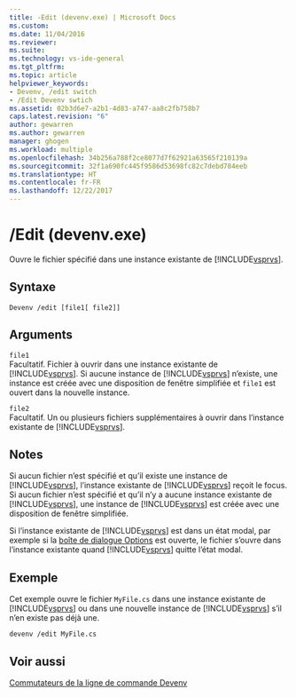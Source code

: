 ```yaml
---
title: -Edit (devenv.exe) | Microsoft Docs
ms.custom: 
ms.date: 11/04/2016
ms.reviewer: 
ms.suite: 
ms.technology: vs-ide-general
ms.tgt_pltfrm: 
ms.topic: article
helpviewer_keywords:
- Devenv, /edit switch
- /Edit Devenv swtich
ms.assetid: 02b3d6e7-a2b1-4d83-a747-aa8c2fb758b7
caps.latest.revision: "6"
author: gewarren
ms.author: gewarren
manager: ghogen
ms.workload: multiple
ms.openlocfilehash: 34b256a788f2ce8077d7f62921a63565f210139a
ms.sourcegitcommit: 32f1a690fc445f9586d53698fc82c7debd784eeb
ms.translationtype: HT
ms.contentlocale: fr-FR
ms.lasthandoff: 12/22/2017
---
```

# <a name="edit-devenvexe"></a>/Edit (devenv.exe)
Ouvre le fichier spécifié dans une instance existante de [!INCLUDE[vsprvs](../../code-quality/includes/vsprvs_md.md)].  
  
## <a name="syntax"></a>Syntaxe  
  
```  
Devenv /edit [file1[ file2]]  
```  
  
## <a name="arguments"></a>Arguments  
 `file1`  
 Facultatif. Fichier à ouvrir dans une instance existante de [!INCLUDE[vsprvs](../../code-quality/includes/vsprvs_md.md)]. Si aucune instance de [!INCLUDE[vsprvs](../../code-quality/includes/vsprvs_md.md)] n’existe, une instance est créée avec une disposition de fenêtre simplifiée et `file1` est ouvert dans la nouvelle instance.  
  
 `file2`  
 Facultatif. Un ou plusieurs fichiers supplémentaires à ouvrir dans l’instance existante de [!INCLUDE[vsprvs](../../code-quality/includes/vsprvs_md.md)].  
  
## <a name="remarks"></a>Notes  
 Si aucun fichier n’est spécifié et qu’il existe une instance de [!INCLUDE[vsprvs](../../code-quality/includes/vsprvs_md.md)], l’instance existante de [!INCLUDE[vsprvs](../../code-quality/includes/vsprvs_md.md)] reçoit le focus. Si aucun fichier n’est spécifié et qu’il n’y a aucune instance existante de [!INCLUDE[vsprvs](../../code-quality/includes/vsprvs_md.md)], une instance de [!INCLUDE[vsprvs](../../code-quality/includes/vsprvs_md.md)] est créée avec une disposition de fenêtre simplifiée.  
  
 Si l’instance existante de [!INCLUDE[vsprvs](../../code-quality/includes/vsprvs_md.md)] est dans un état modal, par exemple si la [boîte de dialogue Options](../../ide/reference/options-dialog-box-visual-studio.md) est ouverte, le fichier s’ouvre dans l’instance existante quand [!INCLUDE[vsprvs](../../code-quality/includes/vsprvs_md.md)] quitte l’état modal.  
  
## <a name="example"></a>Exemple  
 Cet exemple ouvre le fichier `MyFile.cs` dans une instance existante de [!INCLUDE[vsprvs](../../code-quality/includes/vsprvs_md.md)] ou dans une nouvelle instance de [!INCLUDE[vsprvs](../../code-quality/includes/vsprvs_md.md)] s’il n’en existe pas déjà une.  
  
```  
devenv /edit MyFile.cs  
```  
  
## <a name="see-also"></a>Voir aussi  
 [Commutateurs de la ligne de commande Devenv](../../ide/reference/devenv-command-line-switches.md)